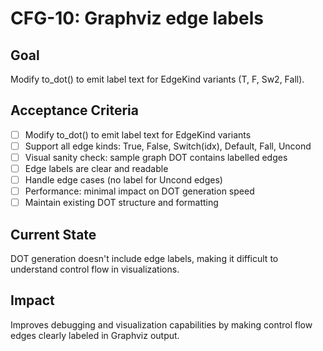 # CFG-10: Graphviz edge labels

## Goal
Modify to_dot() to emit label text for EdgeKind variants (T, F, Sw2, Fall).

## Acceptance Criteria
- [ ] Modify to_dot() to emit label text for EdgeKind variants
- [ ] Support all edge kinds: True, False, Switch(idx), Default, Fall, Uncond
- [ ] Visual sanity check: sample graph DOT contains labelled edges
- [ ] Edge labels are clear and readable
- [ ] Handle edge cases (no label for Uncond edges)
- [ ] Performance: minimal impact on DOT generation speed
- [ ] Maintain existing DOT structure and formatting

## Current State
DOT generation doesn't include edge labels, making it difficult to understand control flow in visualizations.

## Impact
Improves debugging and visualization capabilities by making control flow edges clearly labeled in Graphviz output. 